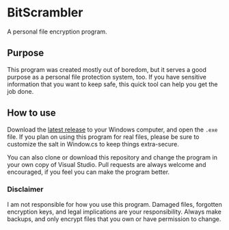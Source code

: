 # BitScrambler
A personal file encryption program.

## Purpose
This program was created mostly out of boredom, but it serves a good purpose as a personal file protection system, too. If you have sensitive information that you want to keep safe, this quick tool can help you get the job done.

## How to use
Download the [latest release](https://github.com/xFyreWolfx/BitScrambler/releases/latest) to your Windows computer, and open the `.exe` file. If you plan on using this program for real files, please be sure to customize the salt in Window.cs to keep things extra-secure.

You can also clone or download this repository and change the program in your own copy of Visual Studio. Pull requests are always welcome and encouraged, if you feel you can make the program better.

### Disclaimer
I am not responsible for how you use this program. Damaged files, forgotten encryption keys, and legal implications are your responsibility. Always make backups, and only encrypt files that you own or have permission to change.
